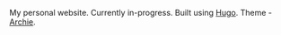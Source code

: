 My personal website. Currently in-progress. Built using [Hugo](https://themes.gohugo.io/). Theme - [Archie](https://themes.gohugo.io/themes/archie/).
